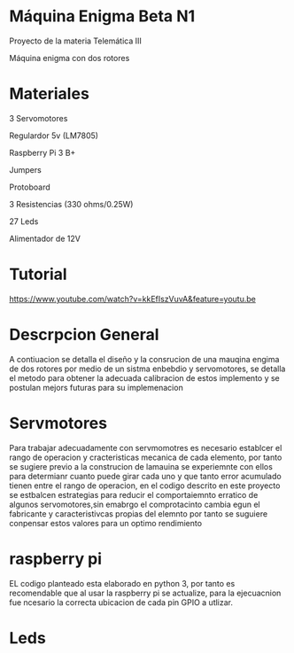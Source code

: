 # Máquina Enigma Beta N1
Proyecto de la materia Telemática III

Máquina enigma con dos rotores

# Materiales

3 Servomotores

Regulardor 5v (LM7805)

Raspberry Pi 3 B+

Jumpers

Protoboard

3 Resistencias (330 ohms/0.25W)

27 Leds

Alimentador de 12V


# Tutorial

https://www.youtube.com/watch?v=kkEfIszVuvA&feature=youtu.be

# Descrpcion General

A contiuacion se detalla el diseño y la consrucion de una mauqina engima de dos rotores por medio de un sistma enbebdio y servomotores, se detalla el metodo para obtener la adecuada calibracion de estos implemento y se postulan mejors futuras para su implemenacion

# Servmotores
Para trabajar adecuadamente con servmomotres es necesario establcer el rango de operacion y cracteristicas mecanica de cada elemento, por tanto se sugiere previo a la construcion de lamauina se experiemnte con ellos para determianr cuanto puede girar cada uno y que tanto error acumulado tienen entre el rango de operacion, en el codigo descrito en este proyecto se estbalcen estrategias para reducir el comportaiemnto erratico de algunos servomotores,sin emabrgo el comprotacinto cambia egun el fabricante y caracteristivcas propias del elemnto por tanto se suguiere conpensar estos valores para un optimo rendimiento

# raspberry pi 
EL codigo planteado esta elaborado en python 3, por tanto es recomendable que al usar la raspberry pi se actualize, para la ejecuacnion fue ncesario la correcta ubicacion de cada pin GPIO a utlizar.

# Leds


